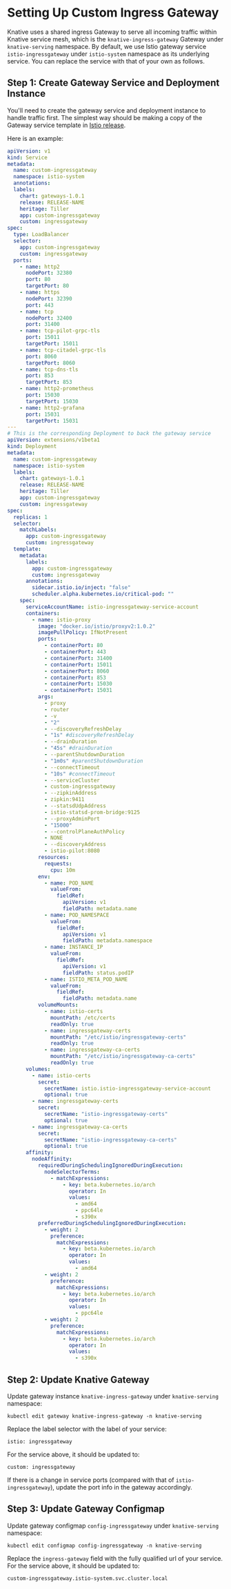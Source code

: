 # Setting Up Custom Ingress Gateway

Knative uses a shared ingress Gateway to serve all incoming traffic within
Knative service mesh, which is the `knative-ingress-gateway` Gateway under
`knative-serving` namespace. By default, we use Istio gateway service
`istio-ingressgateway` under `istio-system` namespace as its underlying service.
You can replace the service with that of your own as follows.

## Step 1: Create Gateway Service and Deployment Instance

You'll need to create the gateway service and deployment instance to handle
traffic first. The simplest way should be making a copy of the Gateway service
template in [Istio release](https://github.com/istio/istio/releases).

Here is an example:

```yaml
apiVersion: v1
kind: Service
metadata:
  name: custom-ingressgateway
  namespace: istio-system
  annotations:
  labels:
    chart: gateways-1.0.1
    release: RELEASE-NAME
    heritage: Tiller
    app: custom-ingressgateway
    custom: ingressgateway
spec:
  type: LoadBalancer
  selector:
    app: custom-ingressgateway
    custom: ingressgateway
  ports:
    - name: http2
      nodePort: 32380
      port: 80
      targetPort: 80
    - name: https
      nodePort: 32390
      port: 443
    - name: tcp
      nodePort: 32400
      port: 31400
    - name: tcp-pilot-grpc-tls
      port: 15011
      targetPort: 15011
    - name: tcp-citadel-grpc-tls
      port: 8060
      targetPort: 8060
    - name: tcp-dns-tls
      port: 853
      targetPort: 853
    - name: http2-prometheus
      port: 15030
      targetPort: 15030
    - name: http2-grafana
      port: 15031
      targetPort: 15031
---
# This is the corresponding Deployment to back the gateway service
apiVersion: extensions/v1beta1
kind: Deployment
metadata:
  name: custom-ingressgateway
  namespace: istio-system
  labels:
    chart: gateways-1.0.1
    release: RELEASE-NAME
    heritage: Tiller
    app: custom-ingressgateway
    custom: ingressgateway
spec:
  replicas: 1
  selector:
    matchLabels:
      app: custom-ingressgateway
      custom: ingressgateway
  template:
    metadata:
      labels:
        app: custom-ingressgateway
        custom: ingressgateway
      annotations:
        sidecar.istio.io/inject: "false"
        scheduler.alpha.kubernetes.io/critical-pod: ""
    spec:
      serviceAccountName: istio-ingressgateway-service-account
      containers:
        - name: istio-proxy
          image: "docker.io/istio/proxyv2:1.0.2"
          imagePullPolicy: IfNotPresent
          ports:
            - containerPort: 80
            - containerPort: 443
            - containerPort: 31400
            - containerPort: 15011
            - containerPort: 8060
            - containerPort: 853
            - containerPort: 15030
            - containerPort: 15031
          args:
            - proxy
            - router
            - -v
            - "2"
            - --discoveryRefreshDelay
            - "1s" #discoveryRefreshDelay
            - --drainDuration
            - "45s" #drainDuration
            - --parentShutdownDuration
            - "1m0s" #parentShutdownDuration
            - --connectTimeout
            - "10s" #connectTimeout
            - --serviceCluster
            - custom-ingressgateway
            - --zipkinAddress
            - zipkin:9411
            - --statsdUdpAddress
            - istio-statsd-prom-bridge:9125
            - --proxyAdminPort
            - "15000"
            - --controlPlaneAuthPolicy
            - NONE
            - --discoveryAddress
            - istio-pilot:8080
          resources:
            requests:
              cpu: 10m
          env:
            - name: POD_NAME
              valueFrom:
                fieldRef:
                  apiVersion: v1
                  fieldPath: metadata.name
            - name: POD_NAMESPACE
              valueFrom:
                fieldRef:
                  apiVersion: v1
                  fieldPath: metadata.namespace
            - name: INSTANCE_IP
              valueFrom:
                fieldRef:
                  apiVersion: v1
                  fieldPath: status.podIP
            - name: ISTIO_META_POD_NAME
              valueFrom:
                fieldRef:
                  fieldPath: metadata.name
          volumeMounts:
            - name: istio-certs
              mountPath: /etc/certs
              readOnly: true
            - name: ingressgateway-certs
              mountPath: "/etc/istio/ingressgateway-certs"
              readOnly: true
            - name: ingressgateway-ca-certs
              mountPath: "/etc/istio/ingressgateway-ca-certs"
              readOnly: true
      volumes:
        - name: istio-certs
          secret:
            secretName: istio.istio-ingressgateway-service-account
            optional: true
        - name: ingressgateway-certs
          secret:
            secretName: "istio-ingressgateway-certs"
            optional: true
        - name: ingressgateway-ca-certs
          secret:
            secretName: "istio-ingressgateway-ca-certs"
            optional: true
      affinity:
        nodeAffinity:
          requiredDuringSchedulingIgnoredDuringExecution:
            nodeSelectorTerms:
              - matchExpressions:
                  - key: beta.kubernetes.io/arch
                    operator: In
                    values:
                      - amd64
                      - ppc64le
                      - s390x
          preferredDuringSchedulingIgnoredDuringExecution:
            - weight: 2
              preference:
                matchExpressions:
                  - key: beta.kubernetes.io/arch
                    operator: In
                    values:
                      - amd64
            - weight: 2
              preference:
                matchExpressions:
                  - key: beta.kubernetes.io/arch
                    operator: In
                    values:
                      - ppc64le
            - weight: 2
              preference:
                matchExpressions:
                  - key: beta.kubernetes.io/arch
                    operator: In
                    values:
                      - s390x
```

## Step 2: Update Knative Gateway

Update gateway instance `knative-ingress-gateway` under `knative-serving`
namespace:

```shell
kubectl edit gateway knative-ingress-gateway -n knative-serving
```

Replace the label selector with the label of your service:

```
istio: ingressgateway
```

For the service above, it should be updated to:

```
custom: ingressgateway
```

If there is a change in service ports (compared with that of
`istio-ingressgateway`), update the port info in the gateway accordingly.

## Step 3: Update Gateway Configmap

Update gateway configmap `config-ingressgateway` under `knative-serving`
namespace:

```shell
kubectl edit configmap config-ingressgateway -n knative-serving
```

Replace the `ingress-gateway` field with the fully qualified url of your service. For the service above, it should be updated to:

```
custom-ingressgateway.istio-system.svc.cluster.local
```
